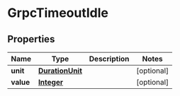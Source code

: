 

# GrpcTimeoutIdle


## Properties

| Name | Type | Description | Notes |
|------------ | ------------- | ------------- | -------------|
|**unit** | [**DurationUnit**](DurationUnit.md) |  |  [optional] |
|**value** | [**Integer**](Integer.md) |  |  [optional] |



